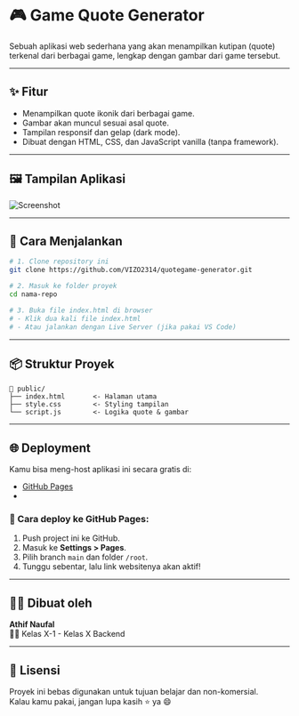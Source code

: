 # 🎮 Game Quote Generator

Sebuah aplikasi web sederhana yang akan menampilkan kutipan (quote) terkenal dari berbagai game, lengkap dengan gambar dari game tersebut.

---

## ✨ Fitur

- Menampilkan quote ikonik dari berbagai game.
- Gambar akan muncul sesuai asal quote.
- Tampilan responsif dan gelap (dark mode).
- Dibuat dengan HTML, CSS, dan JavaScript vanilla (tanpa framework).

---

## 🖼️ Tampilan Aplikasi

![Screenshot](screenshot.png)

---

## 🚀 Cara Menjalankan

```bash
# 1. Clone repository ini
git clone https://github.com/VIZO2314/quotegame-generator.git

# 2. Masuk ke folder proyek
cd nama-repo

# 3. Buka file index.html di browser
# - Klik dua kali file index.html
# - Atau jalankan dengan Live Server (jika pakai VS Code)
```

---

## 📦 Struktur Proyek

```
📁 public/
├── index.html       <- Halaman utama
├── style.css        <- Styling tampilan
└── script.js        <- Logika quote & gambar
```

---

## 🌐 Deployment

Kamu bisa meng-host aplikasi ini secara gratis di:

- [GitHub Pages](https://pages.github.com)
- 
### 📌 Cara deploy ke GitHub Pages:

1. Push project ini ke GitHub.
2. Masuk ke **Settings > Pages**.
3. Pilih branch `main` dan folder `/root`.
4. Tunggu sebentar, lalu link websitenya akan aktif!

---

## 👨‍💻 Dibuat oleh

**Athif Naufal**  
🧑‍💻 Kelas X-1 - Kelas X Backend

---

## 📜 Lisensi

Proyek ini bebas digunakan untuk tujuan belajar dan non-komersial.  
Kalau kamu pakai, jangan lupa kasih ⭐ ya 😄
